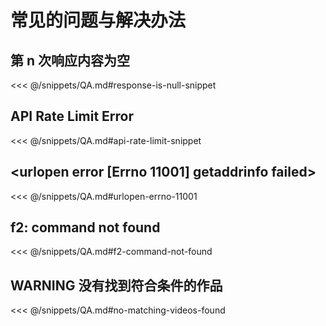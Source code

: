# 常见的问题与解决办法

## 第 n 次响应内容为空

<<< @/snippets/QA.md#response-is-null-snippet

## API Rate Limit Error

<<< @/snippets/QA.md#api-rate-limit-snippet

## <urlopen error [Errno 11001] getaddrinfo failed>

<<< @/snippets/QA.md#urlopen-errno-11001

## f2: command not found

<<< @/snippets/QA.md#f2-command-not-found

## WARNING  没有找到符合条件的作品

<<< @/snippets/QA.md#no-matching-videos-found
